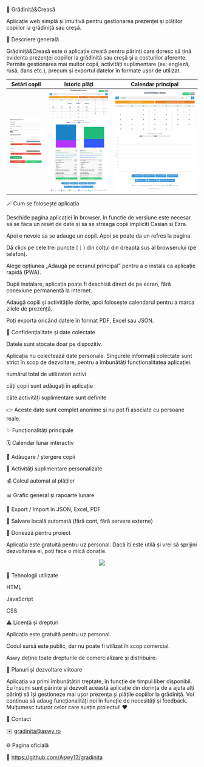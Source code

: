 🧸 Grădiniță&Creasă

Aplicație web simplă și intuitivă pentru gestionarea prezenței și plăților copiilor la grădiniță sau creșă.

🎯 Descriere generală

Grădiniță&Creasă este o aplicație creată pentru părinți care doresc să țină evidența prezenței copiilor la grădiniță sau creșă și a costurilor aferente.
Permite gestionarea mai multor copii, activități suplimentare (ex: engleză, rusă, dans etc.), precum și exportul datelor în formate ușor de utilizat.

| Setări copil              | Istoric plăți              | Calendar principal              |
| ------------------------- | -------------------------- | ------------------------------- |
| ![Setări copil](img3.png) | ![Istoric plăți](img2.png) | ![Calendar principal](img1.png) |


	
	
🪄 Cum se folosește aplicația

Deschide pagina aplicației în browser.
In functie de versiune este necesar sa se faca un reset de date si sa se streaga copii impliciti Casian si Ezra.

Apoi e nevoie sa se adauge un copil. Apoi se poate da un refres la pagina.

Dă click pe cele trei puncte (⋮) din colțul din dreapta sus al browserului (pe telefon).

Alege opțiunea „Adaugă pe ecranul principal” pentru a o instala ca aplicație rapidă (PWA).

După instalare, aplicația poate fi deschisă direct de pe ecran, fără conexiune permanentă la internet.

Adaugă copiii și activitățile dorite, apoi folosește calendarul pentru a marca zilele de prezență.

Poți exporta oricând datele în format PDF, Excel sau JSON.

🔐 Confidențialitate și date colectate

Datele sunt stocate doar pe dispozitiv.

Aplicația nu colectează date personale.
Singurele informații colectate sunt strict în scop de dezvoltare, pentru a îmbunătăți funcționalitatea aplicației:

numărul total de utilizatori activi

câți copii sunt adăugați în aplicație

câte activități suplimentare sunt definite

👉 Aceste date sunt complet anonime și nu pot fi asociate cu persoane reale.

✨ Funcționalități principale

🗓️ Calendar lunar interactiv

👶 Adăugare / ștergere copii

🎨 Activități suplimentare personalizate

💰 Calcul automat al plăților

📊 Grafic general și rapoarte lunare

📁 Export / Import în JSON, Excel, PDF

💾 Salvare locală automată (fără cont, fără servere externe)

💖 Donează pentru proiect

Aplicația este gratuită pentru uz personal.
Dacă îți este utilă și vrei să sprijini dezvoltarea ei, poți face o mică donație.

<p align="center"> <a href="https://www.aswy13.github.io/gradinita/donate" target="_blank"> <img src="https://img.shields.io/badge/💖%20Donează%20pentru%20proiect-Susține%20dezvoltarea!-pink?style=for-the-badge" /> </a> </p>
🧱 Tehnologii utilizate

HTML

JavaScript

CSS

⚠️ Licență și drepturi

Aplicația este gratuită pentru uz personal.

Codul sursă este public, dar nu poate fi utilizat în scop comercial.

Aswy deține toate drepturile de comercializare și distribuire.

🌱 Planuri și dezvoltare viitoare

Aplicația va primi îmbunătățiri treptate, în funcție de timpul liber disponibil.
Eu însumi sunt părinte și dezvolt această aplicație din dorința de a ajuta alți părinți să își gestioneze mai ușor prezența și plățile copiilor la grădiniță.
Voi continua să adaug funcționalități noi în funcție de necesități și feedback.
Mulțumesc tuturor celor care susțin proiectul! ❤️

📩 Contact

✉️ gradinita@aswy.ro

🌐 Pagina oficială

🔗 https://github.com/Aswy13/gradinita
